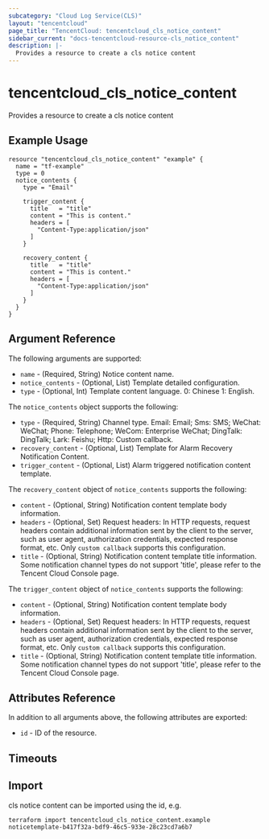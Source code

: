 ```yaml
---
subcategory: "Cloud Log Service(CLS)"
layout: "tencentcloud"
page_title: "TencentCloud: tencentcloud_cls_notice_content"
sidebar_current: "docs-tencentcloud-resource-cls_notice_content"
description: |-
  Provides a resource to create a cls notice content
---
```


# tencentcloud_cls_notice_content

Provides a resource to create a cls notice content

## Example Usage

```hcl
resource "tencentcloud_cls_notice_content" "example" {
  name = "tf-example"
  type = 0
  notice_contents {
    type = "Email"

    trigger_content {
      title   = "title"
      content = "This is content."
      headers = [
        "Content-Type:application/json"
      ]
    }

    recovery_content {
      title   = "title"
      content = "This is content."
      headers = [
        "Content-Type:application/json"
      ]
    }
  }
}
```

## Argument Reference

The following arguments are supported:

* `name` - (Required, String) Notice content name.
* `notice_contents` - (Optional, List) Template detailed configuration.
* `type` - (Optional, Int) Template content language. 0: Chinese 1: English.

The `notice_contents` object supports the following:

* `type` - (Required, String) Channel type. Email: Email; Sms: SMS; WeChat: WeChat; Phone: Telephone; WeCom: Enterprise WeChat; DingTalk: DingTalk; Lark: Feishu; Http: Custom callback.
* `recovery_content` - (Optional, List) Template for Alarm Recovery Notification Content.
* `trigger_content` - (Optional, List) Alarm triggered notification content template.

The `recovery_content` object of `notice_contents` supports the following:

* `content` - (Optional, String) Notification content template body information.
* `headers` - (Optional, Set) Request headers: In HTTP requests, request headers contain additional information sent by the client to the server, such as user agent, authorization credentials, expected response format, etc. Only `custom callback` supports this configuration.
* `title` - (Optional, String) Notification content template title information. Some notification channel types do not support 'title', please refer to the Tencent Cloud Console page.

The `trigger_content` object of `notice_contents` supports the following:

* `content` - (Optional, String) Notification content template body information.
* `headers` - (Optional, Set) Request headers: In HTTP requests, request headers contain additional information sent by the client to the server, such as user agent, authorization credentials, expected response format, etc. Only `custom callback` supports this configuration.
* `title` - (Optional, String) Notification content template title information. Some notification channel types do not support 'title', please refer to the Tencent Cloud Console page.

## Attributes Reference

In addition to all arguments above, the following attributes are exported:

* `id` - ID of the resource.



## Timeouts

<no value>


## Import

cls notice content can be imported using the id, e.g.

```
terraform import tencentcloud_cls_notice_content.example noticetemplate-b417f32a-bdf9-46c5-933e-28c23cd7a6b7
```

